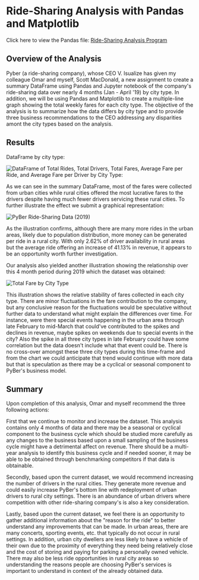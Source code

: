 # Ride-Sharing Analysis with Pandas and Matplotlib
Click here to view the Pandas file: [Ride-Sharing Analysis Program](https://github.com/sqrtofpi/PyBer_Analysis/blob/36d87fe5bc12424d89e8647375755cef2aacebb8/PyBer_Challenge.ipynb)

## Overview of the Analysis

Pyber (a ride-sharing company), whose CEO V. Isualize has given my colleague Omar and myself, Scott MacDonald, a new assignment to create a summary DataFrame using Pandas and Jupyter notebook of the company's ride-sharing data over nearly 4 months (Jan - April '19) by city type. In addition, we will be using Pandas and Matplotlib to create a multiple-line graph showing the total weekly fares for each city type. The objective of the analysis is to summarize how the data differs by city type and to provide three business recommendations to the CEO addressing any disparities amont the city types based on the analysis. 

## Results

DataFrame by city type:

![DataFrame of Total Rides, Total Drivers, Total Fares, Average Fare per Ride, and Average Fare per Driver by City Type:](../../../Module%201%20-%20Kickstarting%20with%20Excel/Module%201%20Challenge/Resources/DataFrame.png)

As we can see in the summary DataFrame, most of the fares were collected from urban cities while rural cities offered the most lucrative fares to the drivers despite having much fewer drivers servicing these rural cities. To further illustrate the effect we submit a graphical representation:

![PyBer Ride-Sharing Data (2019)](../../../Module%201%20-%20Kickstarting%20with%20Excel/Module%201%20Challenge/Resources/Fig1.png)

As the illustration confirms, although there are many more rides in the urban areas, likely due to population distribution, more money can be generated per ride in a rural city. With only 2.62% of driver availability in rural areas but the average ride offering an increase of 41.13% in revenue, it appears to be an opportunity worth further investigation.

Our analysis also yielded another illustration showing the relationship over this 4 month period during 2019 which the dataset was obtained:

![Total Fare by City Type](../../../Module%201%20-%20Kickstarting%20with%20Excel/Module%201%20Challenge/Resources/PyBer_fare_summary.png)

This illustration shows the relative stability of fares collected in each city type. There are minor fluctuations in the fare contribution to the company, but any conclusive reason for the fluctuations would be speculative without further data to understand what might explain the differences over time. For instance, were there special events happening in the urban area through late February to mid-March that could've contributed to the spikes and declines in revenue, maybe spikes on weekends due to special events in the city? Also the spike in all three city types in late February could have some correlation but the data doesn't include what that event could be. There is no cross-over amongst these three city types during this time-frame and from the chart we could anticipate that trend would continue with more data but that is speculation as there may be a cyclical or seasonal component to PyBer's business model.

## Summary

Upon completion of this analysis, Omar and myself recommend the three following actions:

First that we continue to monitor and increase the dataset. This analysis contains only 4 months of data and there may be a seasonal or cyclical component to the business cycle which should be studied more carefully as any changes to the business based upon a small sampling of the business cycle might have a detrimental affect on revenue. There should be a multi-year analysis to identify this business cycle and if needed sooner, it may be able to be obtained through benchmarking competitors if that data is obtainable.

Secondly, based upon the current dataset, we would recommend increasing the number of drivers in the rural cities. They generate more revenue and could easily increase PyBer's bottom line with redeployment of urban drivers to rural city settings. There is an abundance of urban drivers where competition with other ride-sharing company's is also a key consideration.

Lastly, based upon the current dataset, we feel there is an opportunity to gather additional information about the "reason for the ride" to better understand any improvements that can be made. In urban areas, there are many concerts, sporting events, etc. that typically do not occur in rural settings. In addition, urban city dwellers are less likely to have a vehicle of their own due to the proximity of everything they need being relatively close and the cost of storing and paying for parking a personally owned vehicle. There may also be less ride opportunities in rural city areas so understanding the reasons people are choosing PyBer's services is important to understand in context of the already obtained data.
